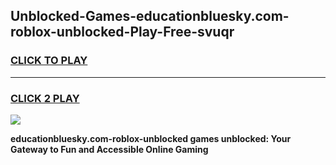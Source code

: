 
## Unblocked-Games-educationbluesky.com-roblox-unblocked-Play-Free-svuqr
<h3>
<a href="https://premium76.site?title=educationbluesky.com-roblox-unblocked&ref=18A1">CLICK TO PLAY</a></h3>
<hr>

<h3>
<a href="https://premium76.site?title=educationbluesky.com-roblox-unblocked&ref=18A1">CLICK 2 PLAY</a>
  
</h3>

<a href="https://premium76.site?title=educationbluesky.com-roblox-unblocked&ref=18A1"><img src="https://clearcache.store/games.png"></a>


**educationbluesky.com-roblox-unblocked games unblocked: Your Gateway to Fun and Accessible Online Gaming**
